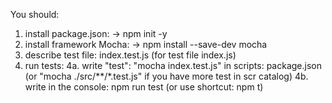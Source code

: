 You should:
1. install package.json:
-> npm init -y
2. install framework Mocha:
-> npm install --save-dev mocha
3. describe test file:
index.test.js (for test file index.js)
4. run tests:
4a. write "test": "mocha index.test.js" in scripts: package.json
(or "mocha ./src/**/*.test.js" if you have more test in scr catalog)
4b. write in the console: npm run test (or use shortcut: npm t)
